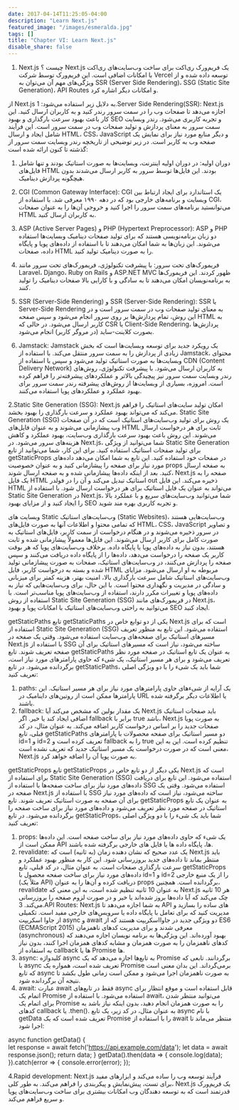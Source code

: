 ```yaml
---
date: 2017-04-14T11:25:05-04:00
description: "Learn Next.js"
featured_image: "/images/esmeralda.jpg"
tags: []
title: "Chapter VI: Learn Next.js"
disable_share: false
---
```

1. Next.js چیست ؟
Next.js یک فریم‌ورک ری‌اکت برای ساخت وب‌سایت‌های ری‌اکت با امکانات اضافی است. این فریم‌ورک توسط شرکت Vercel توسعه داده شده و از ویژگی‌های مهم آن می‌توان به SSR (Server Side Rendering)، SSG (Static Site Generation)، API Routes و امکانات دیگر اشاره کرد.

از Next.js به دلایل زیر استفاده می‌شود:
1.Server Side Rendering(SSR):
Next.js اجازه می‌دهد تا صفحات وب را در سمت سرور رندر کنید و به کاربران ارسال کنید. این کار باعث بهبود سرعت بارگذاری و بهبود SEO و تجربه کاربری می‌شود.
رندر وبسایت سمت سرور به معنای پردازش و تولید صفحات وب در سمت سرور است. این فرآیند شامل ایجاد و ارسال HTML، CSS، JavaScript و دیگر منابع مورد نیاز برای نمایش یک صفحه وب به کاربر است. در زیر توضیحی از تاریخچه رندر وبسایت سمت سرور از گذشته تا کنون ارائه شده است:
1. دوران اولیه:
در دوران اولیه اینترنت، وبسایت‌ها به صورت استاتیک بودند و تنها شامل فایل‌های HTML بودند. این فایل‌ها توسط سرور به کاربر ارسال می‌شدند بدون هیچگونه پردازش دینامیک.
2. CGI (Common Gateway Interface):
CGI یک استاندارد برای ایجاد ارتباط بین وبسایت و برنامه‌های خارجی بود که در دهه ۱۹۹۰ معرفی شد. با استفاده از CGI، می‌توانستید برنامه‌های سمت سرور را اجرا کنید و خروجی آن‌ها را به عنوان صفحات HTML به کاربران ارسال کنید.

3. ASP (Active Server Pages) و PHP (Hypertext Preprocessor):
ASP و PHP دو زبان برنامه‌نویسی هستند که برای تولید صفحات دینامیک وبسایت‌ها استفاده می‌شوند. این زبان‌ها به شما امکان می‌دهند تا با استفاده از داده‌های پویا و پایگاه داده، صفحات HTML را به صورت دینامیک تولید کنید.

4. فریمورک‌های تحت سرور:
با پیشرفت تکنولوژی، فریمورک‌های تحت سرور مانند Laravel، Django، Ruby on Rails و ASP.NET MVC ظهور کردند. این فریمورک‌ها به برنامه‌نویسان امکان می‌دهند تا به سادگی و با کارایی بالا صفحات دینامیک را تولید کنند.
5. SSR (Server-Side Rendering) و SSR (Server-Side Rendering):
SSR یا Server-Side Rendering به معنای تولید صفحات وب در سمت سرور است و در این روش، تمام پردازش‌ها بر روی سرور انجام می‌شود و سپس صفحه HTML به کاربر ارسال می‌شود. در حالی که CSR یا Client-Side Rendering، پردازش‌ها بصورت کلاینت-ساید (در مروگر کاربر) انجام می‌شود.
6. Jamstack:
Jamstack یک رویکرد جدید برای توسعه وبسایت‌ها است که بخش زیادی از پردازش را به سمت سرور منتقل می‌کند. با استفاده از Jamstack، محتوای وبسایت‌ها به صورت استاتیک تولید می‌شود و سپس با استفاده از CDN (Content Delivery Network) به کاربران ارسال می‌شود.
با پیشرفت تکنولوژی، روش‌های رندر وبسایت سمت سرور نیز پیچیدگی بالاتر و عملکردهای پیشرفته‌تر را فراهم کرده است. امروزه، بسیاری از وبسایت‌ها از روش‌های پیشرفته رندر سمت سرور برای بهبود عملکرد و عملکردهای پویا استفاده می‌کنند.

2.Static Site Generation (SSG):
Next.js امکان تولید سایت‌های استاتیک را فراهم می‌کند که می‌تواند بهبود عملکرد و سرعت بارگذاری را بهبود بخشد.
Static Site Generation (SSG) یک روش برای تولید وب‌سایت‌های استاتیک است که در آن صفحات وب پیشازمانی می‌شوند و به عنوان فایل‌های HTML ثابت برای هر درخواست ارسال می‌شوند. این روش باعث بهبود سرعت بارگذاری وب‌سایت، بهبود عملکرد و کاهش هزینه‌های سرور می‌شود.
در Next.js، شما می‌توانید از ویژگی Static Site Generation برای تولید صفحات استاتیک استفاده کنید. برای این کار، شما می‌توانید از تابع getStaticProps در صفحات خود استفاده کنید. این تابع به شما امکان می‌دهد داده‌های مورد نیاز برای صفحه را پیشازمانی کنید و به عنوان خصوصیت props به صفحه ارسال کنید.
بعد از اینکه داده‌ها پیشازمانی شده و به صفحه ارسال شوند، Next.js صفحه را به یک فایل HTML استاتیک تبدیل می‌کند و آن را در فولدر out ذخیره می‌کند. این فایل HTML می‌تواند به عنوان یک فایل استاتیک برای هر درخواست ارسال شود.
با استفاده از Static Site Generation در Next.js، شما می‌توانید وب‌سایت‌های سریع و با عملکرد بالا را ایجاد کنید و از مزایای بهبود SEO و تجربه کاربری بهره مند شوید.

وبسایت های Static
وب‌سایت‌های استاتیک (Static Websites)، وب‌سایت‌هایی هستند که تمامی محتوا و اطلاعات آنها به صورت فایل‌های HTML، CSS، JavaScript و تصاویر در سرور ذخیره می‌شوند و در هنگام درخواست از سمت کاربر، فایل‌های استاتیک به صورت کامل برای کاربر ارسال می‌شوند. این فایل‌ها معمولاً پیشازمانی شده و ثابت هستند، بدون نیاز به داده‌های پویا یا پایگاه داده.
برخلاف وب‌سایت‌های پویا که هر بوقت کاربر یک صفحه را درخواست می‌دهد، داده‌ها را از پایگاه داده دریافت می‌کنند و سپس صفحه را پردازش می‌کنند، در وب‌سایت‌های استاتیک، صفحات به صورت پیشازمانی تولید شده و بسته به درخواست کاربر، فایل HTML مربوطه به او ارسال می‌شود.
مزایای وب‌سایت‌های استاتیک شامل سرعت بارگذاری بالا، امنیت بهتر، هزینه کمتر برای میزبانی و سادگی در مدیریت و نگهداری محتوا است. با این حال، برای وب‌سایت‌هایی که نیاز به داده‌های پویا و تغییرات مکرر دارند، استفاده از وب‌سایت‌های پویا مناسب‌تر است.
با استفاده از روش Static Site Generation (SSG) در فریمورک‌های مانند Next.js، می‌توانید به راحتی وب‌سایت‌های استاتیک با امکانات پویا و بهبود SEO ایجاد کنید.

getStaticPaths
تابع getStaticPaths یکی از دو توابع خاص در Next.js است که برای استفاده از Static Site Generation (SSG) استفاده می‌شود. این تابع به منظور تعریف مسیرهای استاتیک برای صفحه‌های وب‌سایت استفاده می‌شود.
وقتی یک صفحه در Next.js با استفاده از SSG ساخته می‌شود، نیاز است که مسیرهای استاتیک برای آن صفحه تعریف شوند. تابع getStaticPaths به عنوان یک تابع استاتیک در صفحه مورد نظر تعریف می‌شود و برای هر مسیر استاتیک، یک شیء که حاوی پارامترهای مورد نیاز است، برگردانده می‌شود.
در تابع getStaticPaths، شما باید یک شیء را با دو ویژگی اصلی تعریف کنید:
1. paths: یک آرایه از شیء‌های حاوی پارامترهای مورد نیاز برای هر مسیر استاتیک. این پارامترها ممکن است از روتین‌های داینامیک در URL یا اطلاعات دیگر برگرفته شده باشند.
2. fallback: یک مقدار بولین که مشخص می‌کند آیا Next.js باید صفحات استاتیک اضافی ایجاد کند یا خیر. اگر fallback برابر با true باشد، Next.js به صورت پویا صفحات جدید را بر اساس درخواست کاربر اضافه می‌کند.
به عنوان مثال، در کد قبلی، تابع getStaticPaths دو مسیر استاتیک برای صفحه محصولات با پارامترهای id=1 و id=2 تعریف کرده است و fallback را به true تنظیم کرده است. این به این معنی است که در صورت درخواست یک مسیر استاتیک جدید که تعریف نشده است، Next.js به صورت پویا آن را اضافه خواهد کرد.

getStaticProps
تابع getStaticProps یکی دیگر از دو تابع خاص در Next.js است که برای استفاده از Static Site Generation (SSG) استفاده می‌شود. این تابع برای دریافت داده‌های مورد نیاز برای ساخت صفحه‌ها با استفاده از SSG استفاده می‌شود.
وقتی یک صفحه در Next.js با استفاده از SSG ساخته می‌شود، نیاز است که داده‌های مورد نیاز برای آن صفحه به صورت استاتیک تعریف شوند. تابع getStaticProps به عنوان یک تابع استاتیک در صفحه مورد نظر تعریف می‌شود و داده‌های مورد نیاز برای ساخت صفحه را برگردانده می‌شود.
در تابع getStaticProps، شما باید یک شیء را با دو ویژگی اصلی تعریف کنید:
1. props: یک شیء که حاوی داده‌های مورد نیاز برای ساخت صفحه است. این داده‌ها ممکن است از API ها، پایگاه داده ها یا فایل های خارجی برگرفته شده باشند.
2. revalidate: یک عدد صحیح که نشان دهنده زمان (به ثانیه) است که Next.js باید منتظر بماند تا داده‌های جدید بروزرسانی شود. این کار به منظور بهبود عملکرد و سرعت بارگذاری صفحات است.
به عنوان مثال، در کد قبلی، تابع getStaticProps داده‌های مورد نیاز برای ساخت صفحه محصول با id=1 و id=2 را از یک منبع خارجی (مثلاً یک API) دریافت کرده و آن‌ها را به عنوان props برگردانده است. همچنین، revalidate به عنوان 10 ثانیه تنظیم شده است، به این معنی که Next.js هر 10 ثانیه چک می‌کند که آیا داده‌ها بروز شده‌اند یا خیر و در صورت لزوم صفحه را بروزرسانی می‌کند.
3.API Routes:
 Next.js به شما اجازه می‌دهد تا API های ساده را بسازید و مدیریت کنید که برای تعامل با پایگاه داده یا سرویس‌های خارجی مفید است.
تکمیلی از جاوا اسکریپت
async و await دو ویژگی جدید در جاوااسکریپت هستند که از ES6 (ECMAScript 2015) معرفی شدند و برای مدیریت کدهای ناهمزمان (asynchronous) بهبود آورده‌اند. این ویژگی‌ها به برنامه نویسان اجازه می‌دهند که کدهای ناهمزمان را به صورت همزمان و مشابه کدهای همزمان اجرا کنند، بدون نیاز به استفاده از callback ها یا Promise ها.
1. async: کلیدواژه async به تابع‌ها اجازه می‌دهد که یک Promise برگردانند. تابعی که با async تعریف شده است، همواره یک Promise برمی‌گرداند. این بدان معنی است که تابع async به صورت ناهمزمان اجرا می‌شود و ممکن است زمانی طول بکشد تا نتیجه آن برگردانده شود.
2. await: عبارت await فقط در تابع‌های async قابل استفاده است و موقع انتظار برای اتمام یک Promise استفاده می‌شود. با استفاده از await، می‌توانید منتظر شدن برای اتمام یک Promise را به صورت همزمان انجام دهید، بدون اینکه نیاز باشد به کدهای callback یا .then().
به عنوان مثال، در کد زیر، یک تابع async با نام getData تعریف شده است که یک Promise را با استفاده از await منتظر می‌ماند تا اجرا شود:

async function getData() {	
  let response = await fetch('https://api.example.com/data');
  let data = await response.json();
  return data;
}
getData().then(data => {
  console.log(data);
}).catch(error => {
  console.error(error);
});

4.Rapid development:
 Next.js فرآیند توسعه وب را ساده می‌کند و ابزارهای مفید برای تست، پیش‌نمایش و پیکربندی را فراهم می‌کند.
به طور کلی، Next.js یک فریم‌ورک قدرتمند است که به توسعه دهندگان وب امکانات بیشتری برای ساخت وب‌سایت‌های پویا و سریع فراهم می‌کند.


